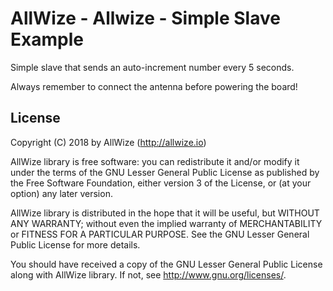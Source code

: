 # AllWize - Allwize - Simple Slave Example

Simple slave that sends an auto-increment number every 5 seconds.

Always remember to connect the antenna before powering the board!

## License

Copyright (C) 2018 by AllWize (http://allwize.io)

AllWize library is free software: you can redistribute it and/or modify
it under the terms of the GNU Lesser General Public License as published by
the Free Software Foundation, either version 3 of the License, or
(at your option) any later version.

AllWize library is distributed in the hope that it will be useful,
but WITHOUT ANY WARRANTY; without even the implied warranty of
MERCHANTABILITY or FITNESS FOR A PARTICULAR PURPOSE.  See the
GNU Lesser General Public License for more details.

You should have received a copy of the GNU Lesser General Public License
along with AllWize library.  If not, see <http://www.gnu.org/licenses/>.

